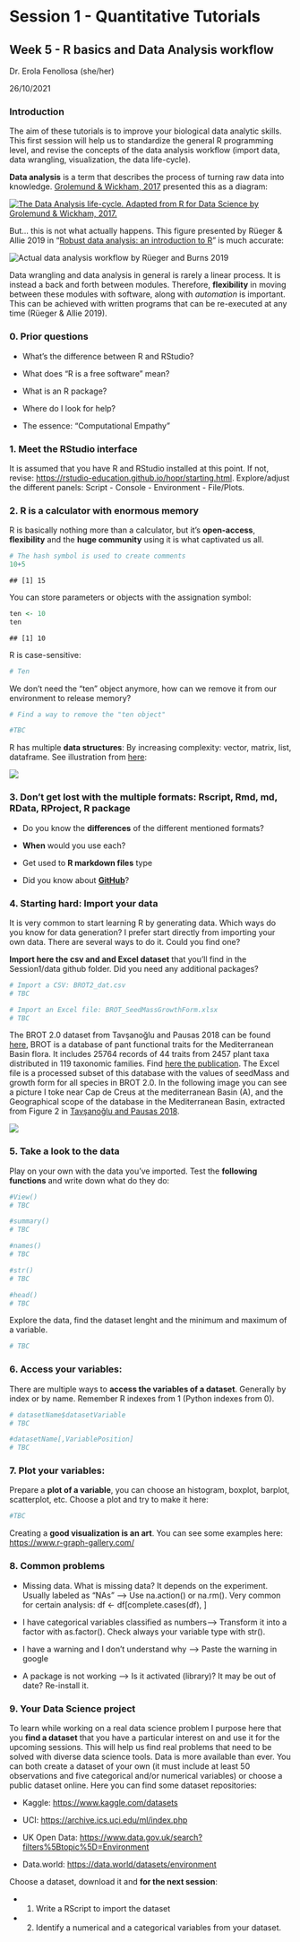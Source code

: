 
# Session 1 - Quantitative Tutorials

## Week 5 - R basics and Data Analysis workflow

Dr. Erola Fenollosa (she/her)

26/10/2021

### Introduction

The aim of these tutorials is to improve your biological data analytic
skills. This first session will help us to standardize the general R
programming level, and revise the concepts of the data analysis workflow
(import data, data wrangling, visualization, the data life-cycle).

**Data analysis** is a term that describes the process of turning raw
data into knowledge. [Grolemund & Wickham,
2017](https://r4ds.had.co.nz/workflow-basics.html) presented this as a
diagram:

[![The Data Analysis life-cycle. Adapted from R for Data Science by
Grolemund & Wickham,
2017.](images/DataWorkflow_Grolemund&Wickham2017.jpeg)](https://r4ds.had.co.nz/index.html)

But… this is not what actually happens. This figure presented by Rüeger
& Allie 2019 in “[Robust data analysis: an introduction to
R](https://sinarueeger.github.io/robust-data-analysis-with-r/)” is much
accurate:

![Actual data analysis workflow by Rüeger and Burns
2019](images/DataWorkflow_Grolemund&Wickham2017REAL.jpeg)

Data wrangling and data analysis in general is rarely a linear process.
It is instead a back and forth between modules. Therefore,
**flexibility** in moving between these modules with software, along
with *automation* is important. This can be achieved with written
programs that can be re-executed at any time (Rüeger & Allie 2019).

### 0. Prior questions

- What’s the difference between R and RStudio?

- What does “R is a free software” mean?

- What is an R package?

- Where do I look for help?

- The essence: “Computational Empathy”

### 1. Meet the RStudio interface

It is assumed that you have R and RStudio installed at this point. If
not, revise: <https://rstudio-education.github.io/hopr/starting.html>.
Explore/adjust the different panels: Script - Console - Environment -
File/Plots.

### 2. R is a calculator with enormous memory

R is basically nothing more than a calculator, but it’s **open-access**,
**flexibility** and the **huge community** using it is what captivated
us all.

``` r
# The hash symbol is used to create comments
10+5
```

    ## [1] 15

You can store parameters or objects with the assignation symbol:

``` r
ten <- 10
ten
```

    ## [1] 10

R is case-sensitive:

``` r
# Ten
```

We don’t need the “ten” object anymore, how can we remove it from our
environment to release memory?

``` r
# Find a way to remove the "ten object"

#TBC
```

R has multiple **data structures**: By increasing complexity: vector,
matrix, list, dataframe. See illustration from
[here](http://venus.ifca.unican.es/Rintro/dataStruct.html):

![](images/dataStructuresNew.png)

### 3. Don’t get lost with the multiple formats: Rscript, Rmd, md, RData, RProject, R package

- Do you know the **differences** of the different mentioned formats?

- **When** would you use each?

- Get used to **R markdown files** type

- Did you know about **[GitHub](https://github.com/erolafr)**?

### 4. Starting hard: Import your data

It is very common to start learning R by generating data. Which ways do
you know for data generation? I prefer start directly from importing
your own data. There are several ways to do it. Could you find one?

**Import here the csv and and Excel dataset** that you’ll find in the
Session1/data github folder. Did you need any additional packages?

``` r
# Import a CSV: BROT2_dat.csv
# TBC

# Import an Excel file: BROT_SeedMassGrowthForm.xlsx
# TBC
```

The BROT 2.0 dataset from Tavşanoğlu and Pausas 2018 can be found
[here](https://figshare.com/collections/BROT_2_0_A_functional_trait_database_for_Mediterranean_Basin_plants/3843841),
BROT is a database of pant functional traits for the Mediterranean Basin
flora. It includes 25764 records of 44 traits from 2457 plant taxa
distributed in 119 taxonomic families. Find [here the
publication](https://www.nature.com/articles/sdata2018135). The Excel
file is a processed subset of this database with the values of seedMass
and growth form for all species in BROT 2.0. In the following image you
can see a picture I toke near Cap de Creus at the mediterranean Basin
(A), and the Geographical scope of the database in the Mediterranean
Basin, extracted from Figure 2 in [Tavşanoğlu and Pausas
2018](https://www.nature.com/articles/sdata2018135).

![](images/FigBROTContext.png)

### 5. Take a look to the data

Play on your own with the data you’ve imported. Test the **following
functions** and write down what do they do:

``` r
#View()
# TBC
```

``` r
#summary()
# TBC
```

``` r
#names()
# TBC
```

``` r
#str()
# TBC
```

``` r
#head()
# TBC
```

Explore the data, find the dataset lenght and the minimum and maximum of
a variable.

``` r
# TBC
```

### 6. Access your variables:

There are multiple ways to **access the variables of a dataset**.
Generally by index or by name. Remember R indexes from 1 (Python indexes
from 0).

``` r
# datasetName$datasetVariable
# TBC
```

``` r
#datasetName[,VariablePosition]
# TBC
```

### 7. Plot your variables:

Prepare a **plot of a variable**, you can choose an histogram, boxplot,
barplot, scatterplot, etc. Choose a plot and try to make it here:

``` r
#TBC
```

Creating a **good visualization is an art**. You can see some examples
here: <https://www.r-graph-gallery.com/>

### 8. Common problems

- Missing data. What is missing data? It depends on the experiment.
  Usually labeled as “NAs” –\> Use na.action() or na.rm(). Very common
  for certain analysis: df \<- df\[complete.cases(df), \]

- I have categorical variables classified as numbers–\> Transform it
  into a factor with as.factor(). Check always your variable type with
  str().

- I have a warning and I don’t understand why –\> Paste the warning in
  google

- A package is not working –\> Is it activated (library)? It may be out
  of date? Re-install it.

### 9. Your Data Science project

To learn while working on a real data science problem I purpose here
that you **find a dataset** that you have a particular interest on and
use it for the upcoming sessions. This will help us find real problems
that need to be solved with diverse data science tools. Data is more
available than ever. You can both create a dataset of your own (it must
include at least 50 observations and five categorical and/or numerical
variables) or choose a public dataset online. Here you can find some
dataset repositories:

- Kaggle: <https://www.kaggle.com/datasets>

- UCI: <https://archive.ics.uci.edu/ml/index.php>

- UK Open Data:
  <https://www.data.gov.uk/search?filters%5Btopic%5D=Environment>

- Data.world: <https://data.world/datasets/environment>

Choose a dataset, download it and **for the next session**:

- 1.  Write a RScript to import the dataset

- 2.  Identify a numerical and a categorical variables from your
      dataset.
